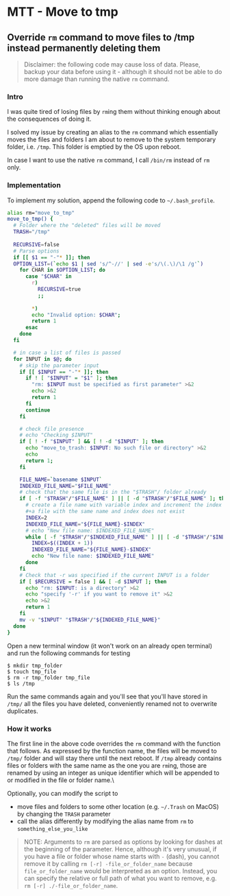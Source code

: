 # MTT - Move to tmp
## Override `rm` command to move files to /tmp instead permanently deleting them

> Disclaimer: the following code may cause loss of data. Please, backup your data before using it - although it should not be able to do more damage than running the native `rm` command.

### Intro

I was quite tired of losing files by `rm`ing them without thinking enough about the consequences of doing it.

I solved my issue by creating an alias to the `rm` command which essentially moves the files and folders I am about to remove to the system temporary folder, i.e. `/tmp`. This folder is emptied by the OS upon reboot.

In case I want to use the native `rm` command, I call `/bin/rm` instead of `rm` only. 

### Implementation

To implement my solution, append the following code to `~/.bash_profile`.

```bash
alias rm="move_to_tmp"
move_to_tmp() {
  # Folder where the "deleted" files will be moved
  TRASH="/tmp"
  
  RECURSIVE=false
  # Parse options
  if [[ $1 == "-"* ]]; then
  OPTION_LIST=(`echo $1 | sed 's/^-//' | sed -e's/\(.\)/\1 /g'`)
    for CHAR in $OPTION_LIST; do
      case "$CHAR" in
        r)
          RECURSIVE=true
          ;;
        
        *)
        echo "Invalid option: $CHAR";
        return 1
      esac
    done
  fi

  # in case a list of files is passed
  for INPUT in $@; do
    # skip the parameter input
    if [[ $INPUT == "-"* ]]; then
      if ! [ "$INPUT" = "$1" ]; then
        "rm: $INPUT must be specified as first parameter" >&2
        echo >&2
        return 1
      fi
      continue
    fi

    # check file presence
    # echo "Checking $INPUT"
    if [ ! -f "$INPUT" ] && [ ! -d "$INPUT" ]; then
      echo "move_to_trash: $INPUT: No such file or directory" >&2
      echo
      return 1;
    fi

    FILE_NAME=`basename $INPUT`
    INDEXED_FILE_NAME="$FILE_NAME"
    # check that the same file is in the "$TRASH"/ folder already
    if [ -f "$TRASH"/"$FILE_NAME" ] || [ -d "$TRASH"/"$FILE_NAME" ]; then
      # create a file name with variable index and increment the index until
      #+a file with the same name and index does not exist
      INDEX=2
      INDEXED_FILE_NAME="${FILE_NAME}-$INDEX"
      # echo "New file name: $INDEXED_FILE_NAME"
      while [ -f "$TRASH"/"$INDEXED_FILE_NAME" ] || [ -d "$TRASH"/"$INDEXED_FILE_NAME" ]; do
        INDEX=$((INDEX + 1))
        INDEXED_FILE_NAME="${FILE_NAME}-$INDEX"
        echo "New file name: $INDEXED_FILE_NAME"
      done
    fi
    # Check that -r was specified if the current INPUT is a folder
    if [ $RECURSIVE = false ] && [ -d $INPUT ]; then
      echo "rm: $INPUT: is a directory" >&2
      echo "specify '-r' if you want to remove it" >&2
      echo >&2
      return 1
    fi
    mv -v "$INPUT" "$TRASH"/"${INDEXED_FILE_NAME}"
  done
}
```

Open a new terminal window (it won't work on an already open terminal) and run the following commands for testing

```
$ mkdir tmp_folder
$ touch tmp_file
$ rm -r tmp_folder tmp_file
$ ls /tmp
```
Run the same commands again and you'll see that you'll have stored in `/tmp/` all the files you have deleted, conveniently renamed not to overwrite duplicates.

### How it works

The first line in the above code overrides the `rm` command with the function that follows. As expressed by the function name, the files will be moved to `/tmp/` folder and will stay there until the next reboot. If `/tmp` already contains files or folders with the same name as the one you are `rm`ing, those are renamed by using an integer as unique identifier which will be appended to or modified in the file or folder name.\

Optionally, you can modify the script to

- move files and folders to some other location (e.g. `~/.Trash` on MacOS) by changing the `TRASH` parameter
- call the alias differently by modifying the alias name from `rm` to `something_else_you_like`

> NOTE: Arguments to `rm` are parsed as options by looking for dashes at the beginning of the parameter. Hence, although it's very unusual, if you have a file or folder whose name starts with `-` (dash), you cannot remove it by calling `rm [-r] -file_or_folder_name` because `file_or_folder_name` would be interpreted as an option. Instead, you can specify the relative or full path of what you want to remove, e.g. `rm [-r] ./-file_or_folder_name`.
